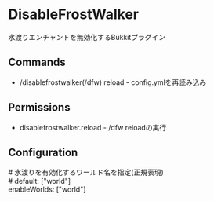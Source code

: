 DisableFrostWalker
==================
氷渡りエンチャントを無効化するBukkitプラグイン

Commands
--------
* /disablefrostwalker(/dfw) reload - config.ymlを再読み込み

Permissions
-----------
* disablefrostwalker.reload - /dfw reloadの実行

Configuration
-------------
\# 氷渡りを有効化するワールド名を指定(正規表現)  
\# default: ["world"]  
enableWorlds: ["world"]
